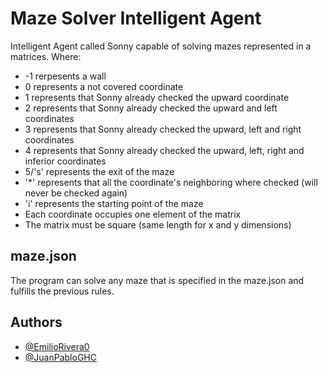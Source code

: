 # Maze Solver Intelligent Agent

Intelligent Agent called Sonny capable of solving mazes represented in a matrices. Where: 
- -1 rerpesents a wall
- 0 represents a not covered coordinate
- 1 represents that Sonny already checked the upward coordinate 
- 2 represents that Sonny already checked the upward and left coordinates
- 3 represents that Sonny already checked the upward, left and right coordinates
- 4 represents that Sonny already checked the upward, left, right and inferior coordinates
- 5/'s' represents the exit of the maze
- '*' represents that all the coordinate's neighboring where checked (will never be checked again)
- 'i' represents the starting point of the maze
- Each coordinate occupies one element of the matrix
- The matrix must be square (same length for x and y dimensions)
## maze.json
The program can solve any maze that is specified in the maze.json and fulfills the previous rules.
## Authors

- [@EmilioRivera0](https://github.com/EmilioRivera0)
- [@JuanPabloGHC](https://github.com/JuanPabloGHC)